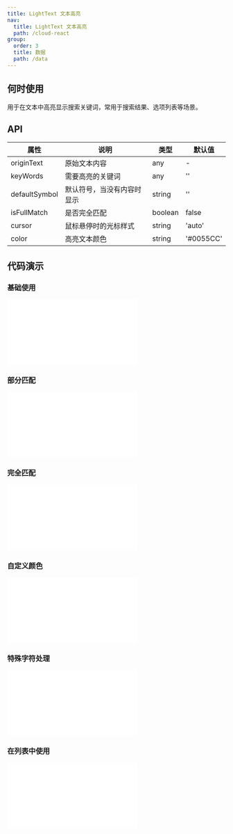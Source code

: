 ```yaml
---
title: LightText 文本高亮
nav:
  title: LightText 文本高亮
  path: /cloud-react
group:
  order: 3
  title: 数据
  path: /data
---
```


## 何时使用

用于在文本中高亮显示搜索关键词，常用于搜索结果、选项列表等场景。

## API

| 属性     | 说明                                                               | 类型            | 默认值    |
| -------- | ------------------------------------------------------------------ | --------------- | --------- |
| originText | 原始文本内容                                                       | any         | -   |
| keyWords     | 需要高亮的关键词                                                      | any          | ''         |
| defaultSymbol   | 默认符号，当没有内容时显示                                                   | string          | ''         |
| isFullMatch    | 是否完全匹配                                     | boolean         | false   |
| cursor  | 鼠标悬停时的光标样式          | string | 'auto'         |
| color  | 高亮文本颜色     | string | '#0055CC'         |

## 代码演示 

### 基础使用 
<embed src="@components/light-text/demos/basic.md" />

### 部分匹配
<embed src="@components/light-text/demos/partial-match.md" />

### 完全匹配
<embed src="@components/light-text/demos/full-match.md" />

### 自定义颜色
<embed src="@components/light-text/demos/custom-color.md" />

### 特殊字符处理
<embed src="@components/light-text/demos/special-chars.md" />

### 在列表中使用
<embed src="@components/light-text/demos/in-list.md" />
